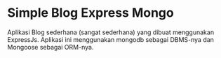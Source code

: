 # Simple Blog Express Mongo
Aplikasi Blog sederhana (sangat sederhana) yang dibuat menggunakan ExpressJs. Aplikasi ini menggunakan mongodb sebagai DBMS-nya dan Mongoose sebagai ORM-nya.
